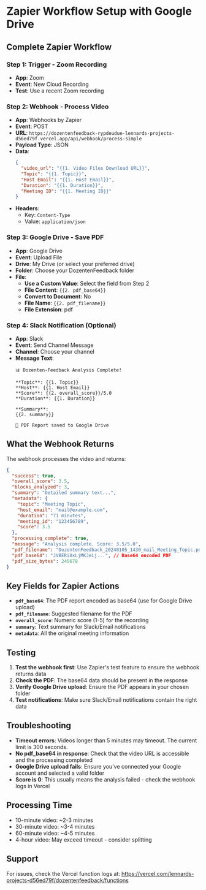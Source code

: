 # Zapier Workflow Setup with Google Drive

## Complete Zapier Workflow

### Step 1: Trigger - Zoom Recording
- **App**: Zoom
- **Event**: New Cloud Recording
- **Test**: Use a recent Zoom recording

### Step 2: Webhook - Process Video
- **App**: Webhooks by Zapier
- **Event**: POST
- **URL**: `https://dozentenfeedback-rypdeudue-lennards-projects-d56ed79f.vercel.app/api/webhook/process-simple`
- **Payload Type**: JSON
- **Data**:
  ```json
  {
    "video_url": "{{1. Video Files Download URL}}",
    "Topic": "{{1. Topic}}",
    "Host Email": "{{1. Host Email}}",
    "Duration": "{{1. Duration}}",
    "Meeting ID": "{{1. Meeting ID}}"
  }
  ```
- **Headers**: 
  - Key: `Content-Type`
  - Value: `application/json`

### Step 3: Google Drive - Save PDF
- **App**: Google Drive
- **Event**: Upload File
- **Drive**: My Drive (or select your preferred drive)
- **Folder**: Choose your DozentenFeedback folder
- **File**:
  - **Use a Custom Value**: Select the field from Step 2
  - **File Content**: `{{2. pdf_base64}}`
  - **Convert to Document**: No
  - **File Name**: `{{2. pdf_filename}}`
  - **File Extension**: pdf

### Step 4: Slack Notification (Optional)
- **App**: Slack
- **Event**: Send Channel Message
- **Channel**: Choose your channel
- **Message Text**:
  ```
  📊 Dozenten-Feedback Analysis Complete!
  
  **Topic**: {{1. Topic}}
  **Host**: {{1. Host Email}}
  **Score**: {{2. overall_score}}/5.0
  **Duration**: {{1. Duration}}
  
  **Summary**:
  {{2. summary}}
  
  📄 PDF Report saved to Google Drive
  ```

## What the Webhook Returns

The webhook processes the video and returns:

```json
{
  "success": true,
  "overall_score": 3.5,
  "blocks_analyzed": 3,
  "summary": "Detailed summary text...",
  "metadata": {
    "topic": "Meeting Topic",
    "host_email": "mail@example.com",
    "duration": "71 minutes",
    "meeting_id": "123456789",
    "score": 3.5
  },
  "processing_complete": true,
  "message": "Analysis complete. Score: 3.5/5.0",
  "pdf_filename": "DozentenFeedback_20240105_1430_mail_Meeting_Topic.pdf",
  "pdf_base64": "JVBERi0xLjMKJeLj...", // Base64 encoded PDF
  "pdf_size_bytes": 245678
}
```

## Key Fields for Zapier Actions

- **`pdf_base64`**: The PDF report encoded as base64 (use for Google Drive upload)
- **`pdf_filename`**: Suggested filename for the PDF
- **`overall_score`**: Numeric score (1-5) for the recording
- **`summary`**: Text summary for Slack/Email notifications
- **`metadata`**: All the original meeting information

## Testing

1. **Test the webhook first**: Use Zapier's test feature to ensure the webhook returns data
2. **Check the PDF**: The base64 data should be present in the response
3. **Verify Google Drive upload**: Ensure the PDF appears in your chosen folder
4. **Test notifications**: Make sure Slack/Email notifications contain the right data

## Troubleshooting

- **Timeout errors**: Videos longer than 5 minutes may timeout. The current limit is 300 seconds.
- **No pdf_base64 in response**: Check that the video URL is accessible and the processing completed
- **Google Drive upload fails**: Ensure you've connected your Google account and selected a valid folder
- **Score is 0**: This usually means the analysis failed - check the webhook logs in Vercel

## Processing Time

- 10-minute video: ~2-3 minutes
- 30-minute video: ~3-4 minutes  
- 60-minute video: ~4-5 minutes
- 4-hour video: May exceed timeout - consider splitting

## Support

For issues, check the Vercel function logs at:
https://vercel.com/lennards-projects-d56ed79f/dozentenfeedback/functions